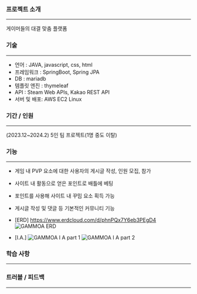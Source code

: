 ### 프로젝트 소개
<hr>

게이머들의 대결 맞춤 플랫폼

### 기술
<hr>

+ 언어 : JAVA, javascript, css, html
+ 프레임워크 : SpringBoot, Spring JPA
+ DB : mariadb
+ 템플릿 엔진 : thymeleaf
+ API :  Steam Web APIs, Kakao REST API
+ 서버 및 배포: AWS EC2 Linux
### 기간 / 인원
<hr>

(2023.12~2024.2) 5인 팀 프로젝트(1명 중도 이탈)

### 기능
<hr>

+ 게임 내 PVP 요소에 대한 사용자의 게시글 작성, 인원 모집, 참가
+ 사이트 내 활동으로 얻은 포인트로 배틀에 베팅
+ 포인트를 사용해 사이트 내 꾸밈 요소 획득 가능
+ 게시글 작성 및 댓글 등 기본적인 커뮤니티 기능
 
+ [ERD] https://www.erdcloud.com/d/phnPQx7Y6eb3PEgD4
![GAMMOA ERD](https://github.com/user-attachments/assets/7986d0e4-e7d7-442a-aadf-8479a6bdfb6a)

+ [I.A.]
![GAMMOA I A  part 1](https://github.com/user-attachments/assets/ad16fd1a-b3f0-4430-93cf-841aebd67fd6)
![GAMMOA I A  part 2](https://github.com/user-attachments/assets/541a6a39-d239-42bb-8f7d-15bb6f955a0d)

### 학습 사항
<hr>



### 트러블 / 피드백
<hr>


